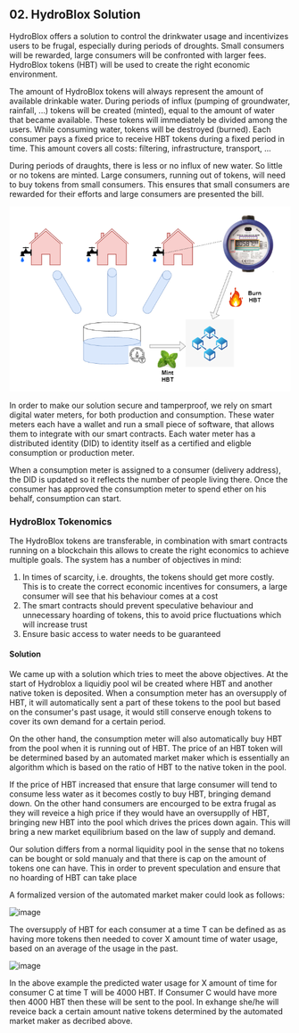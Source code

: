 ## 02. HydroBlox Solution

HydroBlox offers a solution to control the drinkwater usage and incentivizes users to be frugal, especially during periods of droughts.
Small consumers will be rewarded, large consumers will be confronted with larger fees.
HydroBlox tokens (HBT) will be used to create the right economic environment.

The amount of HydroBlox tokens will always represent the amount of available drinkable water.
During periods of influx (pumping of groundwater, rainfall, ...) tokens will be created (minted), equal to the amount of water that became available.
These tokens will immediately be divided among the users.
While consuming water, tokens will be destroyed (burned).
Each consumer pays a fixed price to receive HBT tokens during a fixed period in time.
This amount covers all costs: filtering, infrastructure, transport, ...

During periods of draughts, there is less or no influx of new water. So little or no tokens are minted.
Large consumers, running out of tokens, will need to buy tokens from small consumers.
This ensures that small consumers are rewarded for their efforts and large consumers are presented the bill.

![HydroBlox mechanism](images/hydroblox_mechanism.png)

In order to make our solution secure and tamperproof, we rely on smart digital water meters, for both production and consumption.
These water meters each have a wallet and run a small piece of software, that allows them to integrate with our smart contracts.
Each water meter has a distributed identity (DID) to identity itself as a certified and eligble consumption or production meter.

When a consumption meter is assigned to a consumer (delivery address), the DID is updated so it reflects the number of people living there.
Once the consumer has approved the consumption meter to spend ether on his behalf, consumption can start.

### HydroBlox Tokenomics

The HydroBlox tokens are transferable, in combination with smart contracts running on a blockchain this allows to create the right economics to achieve multiple goals. The system has a number of objectives in mind:
1. In times of scarcity, i.e. droughts, the tokens should get more costly. This is to create the correct economic incentives for consumers, a large consumer will see that his behaviour comes at a cost
2. The smart contracts should prevent speculative behaviour and unnecessary hoarding of tokens, this to avoid price fluctuations which will increase trust
3. Ensure basic access to water needs to be guaranteed

#### Solution

We came up with a solution which tries to meet the above objectives. At the start of Hydroblox a liquidiy pool wil be created where HBT and another native token is deposited. When a consumption meter has an oversupply of HBT, it will automatically sent a part of these tokens to the pool but based on the consumer's past usage, it would still conserve enough tokens to cover its own demand for a certain period.

On the other hand, the consumption meter will also automatically buy HBT from the pool when it is running out of HBT. The price of an HBT token will be determined based by an automated market maker which is essentially an algorithm which is based on the ratio of HBT to the native token in the pool.


If the price of HBT increased that ensure that large consumer  will tend to consume less water as it becomes costly to buy HBT, bringing demand down. On the other hand consumers are encourged to be extra frugal as they will reveice a high price if they would have an oversupplly of HBT, bringing new HBT into the pool which drives the prices down again. This will bring a new market equilibrium based on the law of supply and demand.
 
Our solution differs from a normal liquidity pool in the sense that no tokens can be bought or sold manualy and that there is cap on the amount of tokens one can have.
This in order to prevent speculation and ensure that no hoarding of HBT can take place

A formalized version of the automated market maker could look as follows:



![image](https://user-images.githubusercontent.com/25088136/174144408-d8fafdb2-862a-4da6-9e16-0c9e0eabe834.png)

 
The oversupply of HBT for each consumer at a time T can be defined as as having more tokens then needed to cover X amount time of water usage, based on an average of the usage in the past.

![image](https://user-images.githubusercontent.com/25088136/174144348-91493f54-bb6a-4a33-aca3-95a4ddb3bc97.png)



In the above example the predicted water usage for X amount of time for consumer C at time T will be 4000 HBT. If Consumer C would have more then 4000 HBT then these will be sent to the pool. In exhange she/he will reveice back a certain amount native tokens determined by the automated market maker as decribed above.
